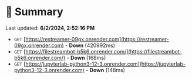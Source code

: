 # 📖 Summary
Last updated: **6/2/2024, 2:52:16 PM**

- `GET` [https://restreamer-09gx.onrender.com](https://restreamer-09gx.onrender.com) - **Down** (420992ms)
- `GET` [https://filestreambot-b5k6.onrender.com/](https://filestreambot-b5k6.onrender.com/) - **Down** (168ms)
- `GET` [https://jupyterlab-python3-12-3.onrender.com](https://jupyterlab-python3-12-3.onrender.com) - **Down** (148ms)
